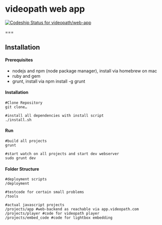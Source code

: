 # videopath web app

[ ![Codeship Status for videopath/web-app](https://www.codeship.io/projects/0367bb20-24aa-0132-26aa-16bedb7c0277/status)](https://www.codeship.io/projects/36948)

===

## Installation

#### Prerequisites

* nodejs and npm (node package manager), install via homebrew on mac
* ruby and gem
* grunt, install via npm install -g grunt

#### Installation

	#Clone Repository
	git clone…

	#install all dependencies with install script
	./install.sh

#### Run

	#build all projects
	grunt

	#start watch on all projects and start dev webserver
	sudo grunt dev

#### Folder Structure

	#deployment scripts
	/deployment

	#testcode for certain small problems
	/tools

	#actual javascript projects
	/projects/app #web-backend as reachable via app.videopath.com
	/projects/player #code for videopath player
	/projects/embed_code #code for lightbox embedding

